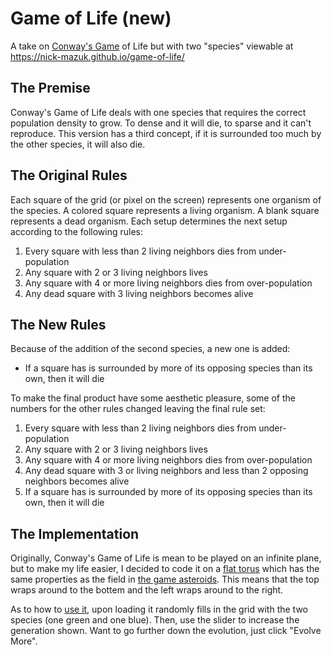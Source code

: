 # Game of Life (new)

A take on [Conway's Game](https://en.wikipedia.org/wiki/Conway%27s_Game_of_Life) of Life but with two "species" viewable at <https://nick-mazuk.github.io/game-of-life/>

## The Premise

Conway's Game of Life deals with one species that requires the correct population density to grow. To dense and it will die, to sparse and it can't reproduce. This version has a third concept, if it is surrounded too much by the other species, it will also die.

## The Original Rules

Each square of the grid (or pixel on the screen) represents one organism of the species. A colored square represents a living organism. A blank square represents a dead organism. Each setup determines the next setup according to the following rules:

1. Every square with less than 2 living neighbors dies from under-population
2. Any square with 2 or 3 living neighbors lives
3. Any square with 4 or more living neighbors dies from over-population
4. Any dead square with 3 living neighbors becomes alive

## The New Rules

Because of the addition of the second species, a new one is added:

- If a square has is surrounded by more of its opposing species than its own, then it will die

To make the final product have some aesthetic pleasure, some of the numbers for the other rules changed leaving the final rule set:

1. Every square with less than 2 living neighbors dies from under-population
2. Any square with 2 or 3 living neighbors lives
3. Any square with 4 or more living neighbors dies from over-population
4. Any dead square with 3 or living neighbors and less than 2 opposing neighbors becomes alive
5. If a square has is surrounded by more of its opposing species than its own, then it will die

## The Implementation

Originally, Conway's Game of Life is mean to be played on an infinite plane, but to make my life easier, I decided to code it on a [flat torus](https://en.wikipedia.org/wiki/Torus#Flat_torus) which has the same properties as the field in <a href="https://en.wikipedia.org/wiki/Asteroids_(video_game)">the game asteroids</a>. This means that the top wraps around to the bottem and the left wraps around to the right.

As to how to [use it](https://nick-mazuk.github.io/game-of-life/), upon loading it randomly fills in the grid with the two species (one green and one blue). Then, use the slider to increase the generation shown. Want to go further down the evolution, just click "Evolve More".
